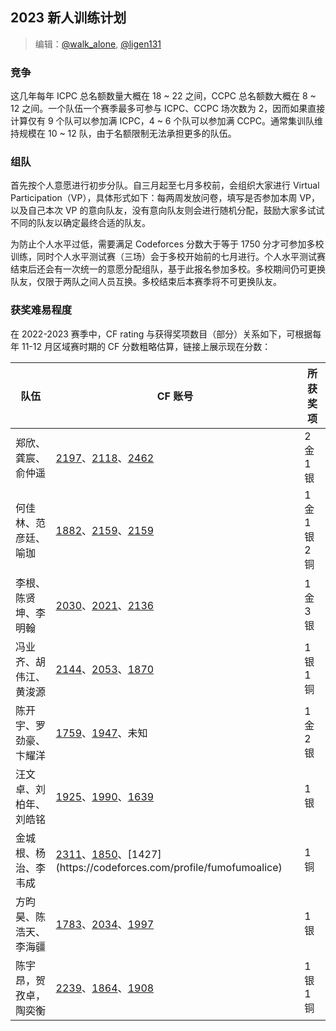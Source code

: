 ## 2023 新人训练计划

> 编辑：[@walk_alone](https://github.com/walkalone20), [@ligen131](https://github.com/ligen131)

### 竞争

这几年每年 ICPC 总名额数量大概在 18 ~ 22 之间，CCPC 总名额数大概在 8 ~ 12 之间。一个队伍一个赛季最多可参与 ICPC、CCPC 场次数为 2，因而如果直接计算仅有 9 个队可以参加满 ICPC，4 ~ 6 个队可以参加满 CCPC。通常集训队维持规模在 10 ~ 12 队，由于名额限制无法承担更多的队伍。

### 组队

首先按个人意愿进行初步分队。自三月起至七月多校前，会组织大家进行 Virtual Participation（VP），具体形式如下：每两周发放问卷，填写是否参加本周 VP，以及自己本次 VP 的意向队友，没有意向队友则会进行随机分配，鼓励大家多试试不同的队友以确定最终合适的队友。

为防止个人水平过低，需要满足 Codeforces 分数大于等于 1750 分才可参加多校训练，同时个人水平测试赛（三场）会于多校开始前的七月进行。个人水平测试赛结束后还会有一次统一的意愿分配组队，基于此报名参加多校。多校期间仍可更换队友，仅限于两队之间人员互换。多校结束后本赛季将不可更换队友。

### 获奖难易程度

在 2022-2023 赛季中，CF rating 与获得奖项数目（部分）关系如下，可根据每年 11-12 月区域赛时期的 CF 分数粗略估算，链接上展示现在分数：

| 队伍                   | CF 账号 | 所获奖项       |
| ---------------------- | ---------------- | -------------- |
| 郑欣、龚宸、俞仲遥     | [2197](https://codeforces.com/profile/Weierstrass)、[2118](https://codeforces.com/profile/GCCCCCCC)、[2462](https://codeforces.com/profile/yzyyylx) | 2 金 1 银 |
| 何佳林、范彦廷、喻珈   | [1882](https://codeforces.com/profile/Kelin)、[2159](https://codeforces.com/profile/walk_alone)、[2159](https://codeforces.com/profile/yqaty) | 1 金 1 银 2 铜 |
|李根、陈贤坤、李明翰|[2030](https://codeforces.com/profile/1353055672)、[2021](https://codeforces.com/profile/rabbitcxk)、[2136](https://codeforces.com/profile/cutekibry)|1 金 3 银|
|冯业齐、胡伟江、黄浚源|[2144](https://codeforces.com/profile/Smokey_Days)、[2053](https://codeforces.com/profile/duoluoluo)、[1870](https://codeforces.com/profile/only_xiaohuang)|1 银 1 铜|
|陈开宇、罗劲豪、卞耀洋|[1759](CK6100LGEV2)、[1947](https://codeforces.com/profile/Newusers)、未知|1 金 2 银|
|汪文卓、刘柏年、刘皓铭|[1925](https://codeforces.com/profile/LeavingZ)、[1990](https://codeforces.com/profile/expect2004)、[1639](https://codeforces.com/profile/lhm_liu)|1 银|
|金城根、杨治、李韦成|[2311](https://codeforces.com/profile/Soetdit)、[1850](https://codeforces.com/profile/yazhi.)、[1427](https://codeforces.com/profile/fumofumoalice)|1 铜|
| 方昀昊、陈浩天、李海疆 | [1783](https://codeforces.com/profile/Melticore)、[2034](https://codeforces.com/profile/sky_chen)、[1997](https://codeforces.com/profile/l_h_j) | 1 银           |
|陈宇昂，贺孜卓，陶奕衡|[2239](https://codeforces.com/profile/Frozen_Heart)、[1864](https://codeforces.com/profile/qwerta)、[1908](https://codeforces.com/profile/Eziotao)|1 银 1 铜|
